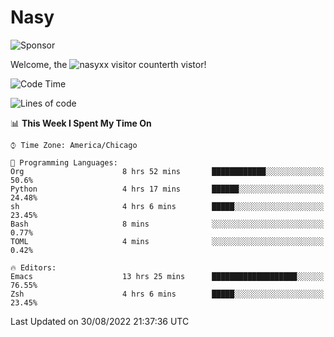 # Nasy

<!--
<p align="center">
<img height="200" src="https://github-readme-stats.vercel.app/api?username=nasyxx&count_private=true&show_icons=true&theme=dracula&include_all_commits=true"/>
<img height="200" src="https://github-readme-stats.vercel.app/api/top-langs/?username=nasyxx&theme=dracula&hide=html,jupyter+notebook&count_private=true&show_icons=true"/>
</p>

  
----------------
-->

![Sponsor](https://img.shields.io/static/v1.svg?label=Sponsor&message=%E2%9D%A4&logo=GitHub&style=flat&color=pink)
 
Welcome, the ![nasyxx visitor counter](https://count.getloli.com/get/@nasyxx?theme=rule34)th vistor!
 
<!--START_SECTION:waka-->
![Code Time](http://img.shields.io/badge/Code%20Time-2%2C589%20hrs%2031%20mins-blue)

![Lines of code](https://img.shields.io/badge/From%20Hello%20World%20I%27ve%20Written-5%20Million%20lines%20of%20code-blue)

📊 **This Week I Spent My Time On** 

```text
⌚︎ Time Zone: America/Chicago

💬 Programming Languages: 
Org                      8 hrs 52 mins       ████████████░░░░░░░░░░░░░   50.6% 
Python                   4 hrs 17 mins       ██████░░░░░░░░░░░░░░░░░░░   24.48% 
sh                       4 hrs 6 mins        █████░░░░░░░░░░░░░░░░░░░░   23.45% 
Bash                     8 mins              ░░░░░░░░░░░░░░░░░░░░░░░░░   0.77% 
TOML                     4 mins              ░░░░░░░░░░░░░░░░░░░░░░░░░   0.42%

🔥 Editors: 
Emacs                    13 hrs 25 mins      ███████████████████░░░░░░   76.55% 
Zsh                      4 hrs 6 mins        █████░░░░░░░░░░░░░░░░░░░░   23.45%

```


 Last Updated on 30/08/2022 21:37:36 UTC
<!--END_SECTION:waka-->

<!-- ![visitors](https://visitor-badge.laobi.icu/badge?page_id=nasyxx.nasyxx) -->
